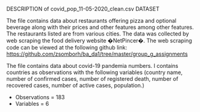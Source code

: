 DESCRIPTION of covid_pop_11-05-2020_clean.csv DATASET

The file contains data about restaurants offering pizza and optional beverage along with their prices and other features among other features. The restaurants listed are from various cities. The data was collected by web scraping the food delivery website �NetPincer�. 
The web scraping code can be viewed at the following github link: 
https://github.com/zsomborh/ba_da1/tree/master/group_g_assignments

The file contains data about covid-19 pandemia numbers. I contains countries as observations with the following variables (country name, number of confirmed cases, number of registered death, number of recovered cases, number of active cases, population.)

- Observations = 183
- Variables = 6







